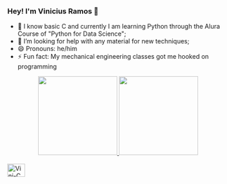 ### Hey! I'm Vinicius Ramos 👋

- 🔭 I know basic C and currently I am learning Python through the Alura Course of "Python for Data Science";
- 🤔 I’m looking for help with any material for new techniques;
- 😄 Pronouns: he/him
- ⚡ Fun fact: My mechanical engineering classes got me hooked on programming

<div align="center">
  <a href="https://github.com/VRammos">
  <img height="180em" src="https://github-readme-stats.vercel.app/api?username=VRammos&show_icons=true&theme=dracula&include_all_commits=true&count_private=true"/>
  <img height="180em"  src="https://github-readme-stats.vercel.app/api/top-langs/?username=Vrammos&layout=compact&langs_count=7&theme=dracula"/>
</div>

<div style="display: inline_block"><br>
  <img align="center" alt="Vini-C" height= "30" width="40" src="https://img.shields.io/badge/C-00599C?style=for-the-badge&logo=c&logoColor=white">
